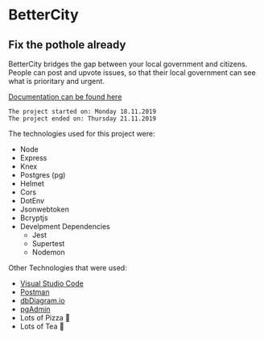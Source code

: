 # BetterCity
## Fix the pothole already

BetterCity bridges the gap between your local government and citizens.
People can post and upvote issues, so that their local government can see what is prioritary and urgent.

[Documentation can be found here](https://better-city.herokuapp.com/api/docs)

`The project started on: Monday 18.11.2019`  
`The project ended on: Thursday 21.11.2019`

The technologies used for this project were:
- Node
- Express
- Knex
- Postgres (pg)
- Helmet
- Cors
- DotEnv
- Jsonwebtoken
- Bcryptjs
- Develpment Dependencies
    - Jest
    - Supertest
    - Nodemon

Other Technologies that were used:
- [Visual Studio Code](https://code.visualstudio.com/)
- [Postman](https://www.getpostman.com/)
- [dbDiagram.io](https://dbdiagram.io)
- [pgAdmin](https://www.pgadmin.org/)
- Lots of Pizza 🍕
- Lots of Tea 🍵